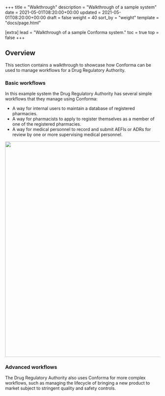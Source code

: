 +++
title = "Walkthrough"
description = "Walkthrough of a sample system"
date = 2021-05-01T08:20:00+00:00
updated = 2021-05-01T08:20:00+00:00
draft = false
weight = 40
sort_by = "weight"
template = "docs/page.html"

[extra]
lead = "Walkthrough of a sample Conforma system."
toc = true
top = false
+++

## Overview

This section contains a walkthrough to showcase how Conforma can be used to manage workflows for a Drug Regulatory Authority. 

### Basic workflows

In this example system the Drug Regulatory Authority has several simple workflows that they manage using Conforma: 

- A way for internal users to maintain a database of registered pharmacies.
- A way for pharmacists to apply to register themselves as a member of one of the registered pharmacies. 
- A way for medical personnel to record and submit AEFIs or ADRs for review by one or more supervising medical personnel. 

<div class = "autowidth">
    <a href="/docs/getting-started/walkthrough/basic_workflows.png" target="_blank">
        <img src="/docs/getting-started/walkthrough/basic_workflows.png" alt="" width=700>
    </a>
</div>

### Advanced workflows

The Drug Regulatory Authority also uses Conforma for more complex workflows, such as managing the lifecycle of bringing a new product to market subject to stringent quality and safety controls. 

<div class = "autowidth">
    <a href="/docs/getting-started/walkthrough/advanced_workflow.png" target="_blank">
        <img src="/docs/getting-started/walkthrough/advanced_workflow.png" alt="" >
    </a>
</div>
